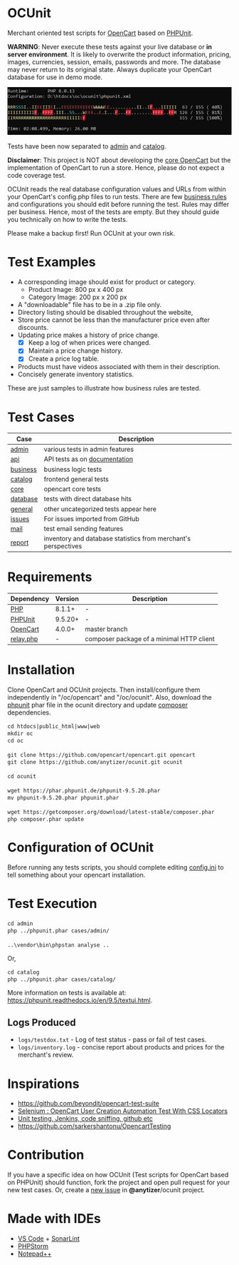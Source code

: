 # OCUnit

Merchant oriented test scripts for [OpenCart](https://github.com/opencart/opencart/) based
on [PHPUnit](https://phpunit.de).

__WARNING__: Never execute these tests against your live database or __in server environment__. It is likely to
overwrite the product information, pricing, images, currencies, session, emails, passwords and more. The database may
never return to its original state. Always duplicate your OpenCart database for use in demo mode.

![Sample Output](sample-output.png)

Tests have been now separated to [admin](./admin/cases/admin) and [catalog](catalog/cases/catalog).

**Disclaimer**: This project is NOT about developing the [core OpenCart](https://github.com/opencart/opencart) but the
implementation of OpenCart to run a store. Hence, please do not expect a code coverage test.

OCUnit reads the real database configuration values and URLs from within your OpenCart's config.php files to run tests.
There are few [business rules](config.ini) and configurations you should edit before running the test. Rules may differ
per business. Hence, most of the tests are empty. But they should guide you technically on how to write the tests.

Please make a backup first! Run OCUnit at your own risk.

# Test Examples

* A corresponding image should exist for product or category.
    * Product Image: 800 px x 400 px
    * Category Image: 200 px x 200 px
* A "downloadable" file has to be in a .zip file only.
* Directory listing should be disabled throughout the website,
* Store price cannot be less than the manufacturer price even after discounts.
* Updating price makes a history of price change.
    * [x] Keep a log of when prices were changed.
    * [x] Maintain a price change history.
    * [x] Create a price log table.
* Products must have videos associated with them in their description.
* Concisely generate inventory statistics.

These are just samples to illustrate how business rules are tested.

# Test Cases

Case                       | Description
---------------------------|---------------------------------
[admin](admin/cases/admin)       | various tests in admin features
[api](catalog/cases/api)           | API tests as on [documentation](https://docs.opencart.com/en-gb/system/users/api/)
[business](catalog/cases/business) | business logic tests
[catalog](catalog/cases/catalog)   | frontend general tests
[core](catalog/cases/core)         | opencart core tests
[database](catalog/cases/database) | tests with direct database hits
[general](catalog/cases/general)   | other uncategorized tests appear here
[issues](catalog/cases/issues)     | For issues imported from GitHub
[mail](catalog/cases/mail)         | test email sending features
[report](catalog/cases/report)     | inventory and database statistics from merchant's perspectives

# Requirements

Dependency                     | Version                       | Description
-------------------------------|-------------------------------|---------------------
[PHP](https://www.php.net/)    | 8.1.1+                        | -
[PHPUnit](https://phpunit.de/) | 9.5.20+                       | -
[OpenCart](https://github.com/opencart/opencart)               | 4.0.0+ | master branch
[relay.php](https://packagist.org/packages/anytizer/relay.php) | -      | composer package of a minimal HTTP client

# Installation

Clone OpenCart and OCUnit projects. Then install/configure them independently in "/oc/opencart" and "/oc/ocunit".
Also, download the [phpunit](https://phar.phpunit.de/) phar file in the ocunit directory and update [composer](https://getcomposer.org) dependencies.

    cd htdocs|public_html|www|web
    mkdir oc
    cd oc

    git clone https://github.com/opencart/opencart.git opencart
    git clone https://github.com/anytizer/ocunit.git ocunit

    cd ocunit

    wget https://phar.phpunit.de/phpunit-9.5.20.phar
    mv phpunit-9.5.20.phar phpunit.phar

    wget https://getcomposer.org/download/latest-stable/composer.phar
    php composer.phar update

# Configuration of OCUnit

Before running any tests scripts, you should complete editing [config.ini](config.ini) to tell something about your opencart installation.

# Test Execution

    cd admin
    php ../phpunit.phar cases/admin/

    ..\vendor\bin\phpstan analyse ..

Or,

    cd catalog
    php ../phpunit.phar cases/catalog/


More information on tests is available at: https://phpunit.readthedocs.io/en/9.5/textui.html.

## Logs Produced

* `logs/testdox.txt` - Log of test status - pass or fail of test cases.
* `logs/inventory.log` - concise report about products and prices for the merchant's review.

# Inspirations

* https://github.com/beyondit/opencart-test-suite
* [Selenium : OpenCart User Creation Automation Test With CSS Locators](https://www.youtube.com/watch?v=DEwzzZfMYwM)
* [Unit testing, Jenkins, code sniffing, github etc](https://forum.opencart.com/viewtopic.php?t=124532)
* https://github.com/sarkershantonu/OpencartTesting

# Contribution

If you have a specific idea on how OCUnit (Test scripts for OpenCart based on PHPUnit) should function, fork the project
and open pull request for your new test cases. Or, create a [new issue](https://github.com/anytizer/ocunit/issues/new)
in __@anytizer__/ocunit project.

# Made with IDEs

* [VS Code](https://code.visualstudio.com/download) + [SonarLint](https://www.sonarlint.org/)
* [PHPStorm](https://www.jetbrains.com/phpstorm/?from=anytizer+ocunit)
* [Notepad++](https://notepad-plus-plus.org/downloads/)